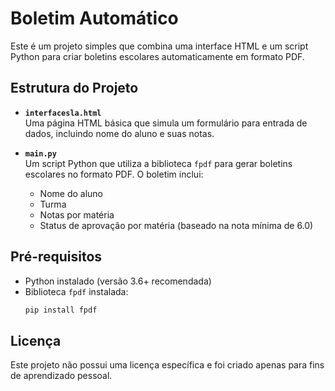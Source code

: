 # Boletim Automático

Este é um projeto simples que combina uma interface HTML e um script Python para criar boletins escolares automaticamente em formato PDF.

## Estrutura do Projeto

- **`interfacesla.html`**  
  Uma página HTML básica que simula um formulário para entrada de dados, incluindo nome do aluno e suas notas.

- **`main.py`**  
  Um script Python que utiliza a biblioteca `fpdf` para gerar boletins escolares no formato PDF. O boletim inclui:
  - Nome do aluno
  - Turma
  - Notas por matéria
  - Status de aprovação por matéria (baseado na nota mínima de 6.0)

## Pré-requisitos
- Python instalado (versão 3.6+ recomendada)
- Biblioteca `fpdf` instalada:
  ```bash
  pip install fpdf

## Licença
Este projeto não possui uma licença específica e foi criado apenas para fins de aprendizado pessoal.
